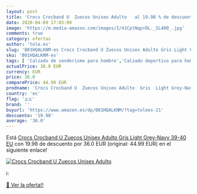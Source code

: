 ```yaml
---
layout: post
title: 'Crocs Crocband U  Zuecos Unisex Adulto   al 19.98 % de descuento'
date: 2020-04-09 17:03:09
image: 'https://m.media-amazon.com/images/I/41CptNqp+DL._SL400_.jpg'
comments: true
category: ofertas
author: 'tole.es'
slug: 'B01HQALKNM-es Crocs Crocband U Zuecos Unisex Adulto Gris Light Grey-Navy...'
sku: 'B01HQALKNM-es'
tags: [ 'Calzado de senderismo para hombre','Calzado deportivo para hombre','Chanclas y sandalias de piscina para hombre','Zapatillas de senderismo para hombre','Zapatillas y calzado deportivo para hombre','Zapatos','Zapatos para hombre','Zapatos y complementos','zuecos', ]
actualPrice: 36.0 EUR
currency: EUR
price: 36.0
comparePrice: 44.99 EUR
prodname: 'Crocs Crocband U  Zuecos Unisex Adulto  Gris  Light Grey-Navy   39-40 EU'
country: 'es'
flag: '🇪🇸'
brand: ''
buyurl: 'https://www.amazon.es/dp/B01HQALKNM/?tag=tolees-21'
descuento: '19.98'
average: '36.0'
---
```


Está [Crocs Crocband U  Zuecos Unisex Adulto  Gris  Light Grey-Navy   39-40 EU](https://www.amazon.es/dp/B01HQALKNM/?tag=tolees-21) con 19.98 de descuento por 36.0 EUR (original: 44.99 EUR) en el siguiente enlace!

[![Crocs Crocband U  Zuecos Unisex Adulto  ](https://m.media-amazon.com/images/I/41CptNqp+DL._SL400_.jpg)](https://www.amazon.es/dp/B01HQALKNM/?tag=tolees-21)

ℹ️:


[🛒 Ver la oferta!!](https://www.amazon.es/dp/B01HQALKNM/?tag=tolees-21)
